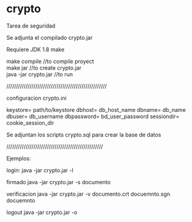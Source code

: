 # crypto
Tarea de seguridad

Se adjunta el compilado crypto.jar

Requiere
JDK 1.8
make

make compile 		//to compile proyect <br/>
make jar 		//to create crypto.jar <br/>
java -jar crypto.jar 	//to run <br/>

////////////////////////////////////////////////////

configuracion crypto.ini  

keystore= path/to/keystore
dbhost= db_host_name
dbname= db_name
dbuser= db_username
dbpassword= bd_user_password
sessiondir= cookie_session_dir


Se adjuntan los scripts crypto.sql  para crear la base de datos

//////////////////////////////////////////////////

Ejemplos:

login:
java -jar crypto.jar -l 

firmado
java -jar crypto.jar -s documento

verificacion
java -jar crypto.jar -v documento.crt docuemnto.sgn docuemnto

logout 
java -jar crypto.jar -o




